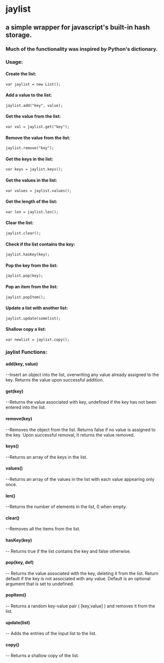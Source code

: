 # jaylist

## a simple wrapper for javascript's built-in hash storage. 

### Much of the functionality was inspired by Python's dictionary.

### Usage:

#### Create the list:

    var jaylist = new List(); 
    
    
#### Add a value to the list:

    jaylist.add("key", value);
  
  
#### Get the value from the list:

    var val = jaylist.get("key"); 
    
    
#### Remove the value from the list:

    jaylist.remove("key");
    
    
#### Get the keys in the list:

    var keys = jaylist.keys();
    
    
#### Get the values in the list:

    var values = jaylist.values();
    
     
#### Get the length of the list:

    var len = jaylist.len();
     
     
#### Clear the list:

    jaylist.clear();
    
    
#### Check if the list contains the key:
    
    jaylist.hasKey(key);
    

#### Pop the key from the list:

    jaylist.pop(key);
    
#### Pop an item from the list:

    jaylist.popItem();
    
#### Update a list with another list:
    
    jaylist.update(somelist);
    
    
#### Shallow copy a list:

    var newlist = jaylist.copy();
### jaylist Functions:

#### add(key, value)

--Insert an object into the list, overwriting any value already assigned to the key. Returns the value upon successful addition.

#### get(key)

--Returns the value associated with key, undefined if the key has not been entered into the list.

#### remove(key)

--Removes the object from the list. Returns false if no value is assigned to the key. Upon successful removal, it returns the value removed.

#### keys()

--Returns an array of the keys in the list.
 
#### values()

--Returns an array of the values in the list with each value appearing only once.

#### len() 

--Returns the number of elements in the list, 0 when empty.

#### clear()

--Removes all the items from the list.

#### hasKey(key)

-- Returns true if the list contains the key and false otherwise.

#### pop(key, def)

-- Returns the value associated with the key, deleting it from the list. Return default if the key is not associated with any value. Default is an optional argument that is set to undefined.

#### popItem()

-- Returns a random key-value pair ( [key,value] ) and removes it from the list.

#### update(list)

-- Adds the entries of the input list to the list.

#### copy()

-- Returns a shallow copy of the list.